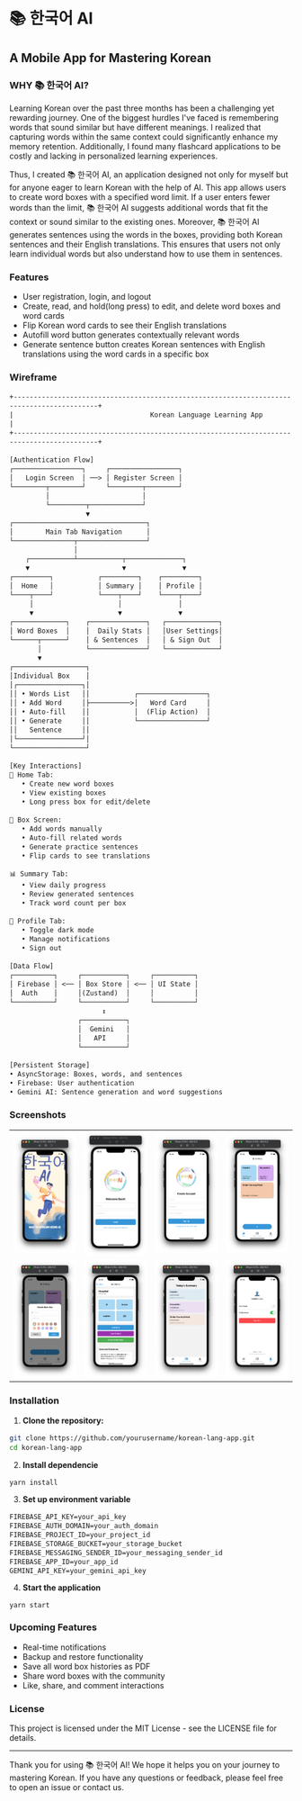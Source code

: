 # 📚 한국어 AI

## A Mobile App for Mastering Korean

### WHY 📚 한국어 AI?

Learning Korean over the past three months has been a challenging yet rewarding journey. One of the biggest hurdles I've faced is remembering words that sound similar but have different meanings. I realized that capturing words within the same context could significantly enhance my memory retention. Additionally, I found many flashcard applications to be costly and lacking in personalized learning experiences.

Thus, I created 📚 한국어 AI, an application designed not only for myself but for anyone eager to learn Korean with the help of AI. This app allows users to create word boxes with a specified word limit. If a user enters fewer words than the limit, 📚 한국어 AI suggests additional words that fit the context or sound similar to the existing ones. Moreover, 📚 한국어 AI generates sentences using the words in the boxes, providing both Korean sentences and their English translations. This ensures that users not only learn individual words but also understand how to use them in sentences.

### Features

- User registration, login, and logout
- Create, read, and hold(long press) to edit, and delete word boxes and word cards
- Flip Korean word cards to see their English translations
- Autofill word button generates contextually relevant words
- Generate sentence button creates Korean sentences with English translations using the word cards in a specific box

### Wireframe

```plaintext
+-------------------------------------------------------------------------------------------+
|                                  Korean Language Learning App                             |
+-------------------------------------------------------------------------------------------+

[Authentication Flow]
┌─────────────────┐     ┌─────────────────┐
│   Login Screen  │ ──> │ Register Screen │
└────────┬────────┘     └────────┬────────┘
         │                       │
         └─────────┬─────────────┘
                   ▼
┌─────────────────────────────────┐
│        Main Tab Navigation      │
└───────────────┬─────────────────┘
                │
    ┌───────────┴───────────┬──────────────┐
    ▼                       ▼              ▼
┌─────────┐           ┌─────────┐    ┌─────────┐
│  Home   │           │ Summary │    │ Profile │
└────┬────┘           └────┬────┘    └────┬────┘
     │                     │              │
     ▼                     ▼              ▼
┌─────────────┐    ┌──────────────┐   ┌─────────────┐
│ Word Boxes  │    │  Daily Stats │   │User Settings│
└──────┬──────┘    │ & Sentences  │   │ & Sign Out  │
       │           └──────────────┘   └─────────────┘
       ▼
┌──────────────────┐
│Individual Box    │
│┌────────────────┐│
││ • Words List   ││           ┌─────────────────┐
││ • Add Word     │├──────────>│   Word Card     │
││ • Auto-fill    ││           │  (Flip Action)  │
││ • Generate     ││           └─────────────────┘
││   Sentence     ││
│└────────────────┘│
└──────────────────┘

[Key Interactions]
📱 Home Tab:
   • Create new word boxes
   • View existing boxes
   • Long press box for edit/delete

🎯 Box Screen:
   • Add words manually
   • Auto-fill related words
   • Generate practice sentences
   • Flip cards to see translations

📊 Summary Tab:
   • View daily progress
   • Review generated sentences
   • Track word count per box

👤 Profile Tab:
   • Toggle dark mode
   • Manage notifications
   • Sign out

[Data Flow]
┌──────────┐     ┌───────────┐     ┌──────────┐
│ Firebase │ <── │ Box Store │ <── │ UI State │
│  Auth    │     │(Zustand)  │     │          │
└──────────┘     └───────────┘     └──────────┘
                       ↕
                 ┌───────────┐
                 │  Gemini   │
                 │   API     │
                 └───────────┘

[Persistent Storage]
• AsyncStorage: Boxes, words, and sentences
• Firebase: User authentication
• Gemini AI: Sentence generation and word suggestions
```

### Screenshots

<table>
    <tr>
        <td><img src="./assets/app_screenshots/image-1.png" alt="App Screenshot" width="200"/></td>
        <td><img src="./assets/app_screenshots/image-2.png" alt="App Screenshot" width="200"/></td>
        <td><img src="./assets/app_screenshots/image-3.png" alt="App Screenshot" width="200"/></td>
        <td><img src="./assets/app_screenshots/image-4.png" alt="App Screenshot" width="200"/></td>
    </tr>
    <tr>
        <td><img src="./assets/app_screenshots/image-5.png" alt="App Screenshot" width="200"/></td>
        <td><img src="./assets/app_screenshots/image-6.png" alt="App Screenshot" width="200"/></td>
        <td><img src="./assets/app_screenshots/image-7.png" alt="App Screenshot" width="200"/></td>
        <td><img src="./assets/app_screenshots/image-8.png" alt="App Screenshot" width="200"/></td>
    </tr>
</table>

### Installation

1. **Clone the repository:**

```sh
git clone https://github.com/yourusername/korean-lang-app.git
cd korean-lang-app
```

2. **Install dependencie**

```ssh
yarn install
```

3. **Set up environment variable**

```ssh
FIREBASE_API_KEY=your_api_key
FIREBASE_AUTH_DOMAIN=your_auth_domain
FIREBASE_PROJECT_ID=your_project_id
FIREBASE_STORAGE_BUCKET=your_storage_bucket
FIREBASE_MESSAGING_SENDER_ID=your_messaging_sender_id
FIREBASE_APP_ID=your_app_id
GEMINI_API_KEY=your_gemini_api_key
```

4. **Start the application**

```ssh
yarn start
```

### Upcoming Features

- Real-time notifications
- Backup and restore functionality
- Save all word box histories as PDF
- Share word boxes with the community
- Like, share, and comment interactions

### License

This project is licensed under the MIT License - see the LICENSE file for details.

---

Thank you for using 📚 한국어 AI! We hope it helps you on your journey to mastering Korean. If you have any questions or feedback, please feel free to open an issue or contact us.
